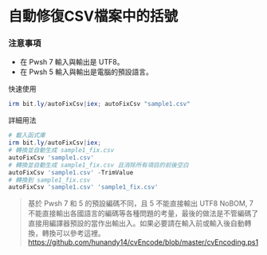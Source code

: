 自動修復CSV檔案中的括號
===

### 注意事項
- 在 Pwsh 7 輸入與輸出是 UTF8。
- 在 Pwsh 5 輸入與輸出是電腦的預設語言。

快速使用
```ps1
irm bit.ly/autoFixCsv|iex; autoFixCsv "sample1.csv"
```

詳細用法
```ps1
# 載入函式庫
irm bit.ly/autoFixCsv|iex;
# 轉換並自動生成 sample1_fix.csv
autoFixCsv 'sample1.csv'
# 轉換並自動生成 sample1_fix.csv 且消除所有項目的前後空白
autoFixCsv 'sample1.csv' -TrimValue
# 轉換到 sample1_fix.csv
autoFixCsv 'sample1.csv' 'sample1_fix.csv'
```

> 基於 Pwsh 7 和 5 的預設編碼不同，且 5 不能直接輸出 UTF8 NoBOM, 7不能直接輸出各國語言的編碼等各種問題的考量，最後的做法是不管編碼了直接用編譯器預設的當作出輸出入。如果必要請在輸入前或輸入後自動轉換，轉換可以參考這裡。 https://github.com/hunandy14/cvEncode/blob/master/cvEncoding.ps1